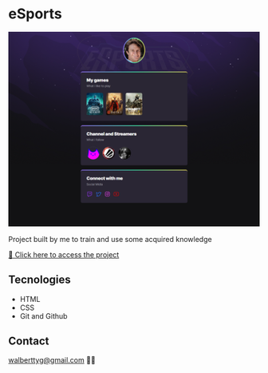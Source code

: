 # eSports

![preview](./.github/preview.png)

Project built by me to train and use some acquired knowledge

[🔗 Click here to access the project](https://walbertty.github.io/eSports/)

## Tecnologies

- HTML
- CSS
- Git and Github

## Contact

walberttyg@gmail.com 🚛💨
